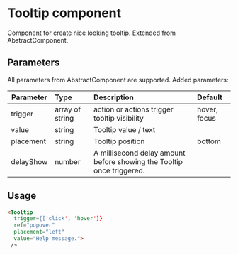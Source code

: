 # Tooltip component

Component for create nice looking tooltip. Extended from AbstractComponent.

## Parameters

All parameters from AbstractComponent are supported. Added parameters:

| Parameter | Type | Description | Default  |
| --- | :--- | :--- | :--- |
| trigger  | array of string   | action or actions trigger tooltip visibility | hover, focus |
| value  | string   | Tooltip value / text |  |
| placement  | string   | Tooltip position | bottom |
| delayShow  | number   | A millisecond delay amount before showing the Tooltip once triggered.  |  | |

## Usage

```html
<Tooltip
  trigger={['click', 'hover']}
  ref="popover"
  placement="left"
  value="Help message.">
 />
```
